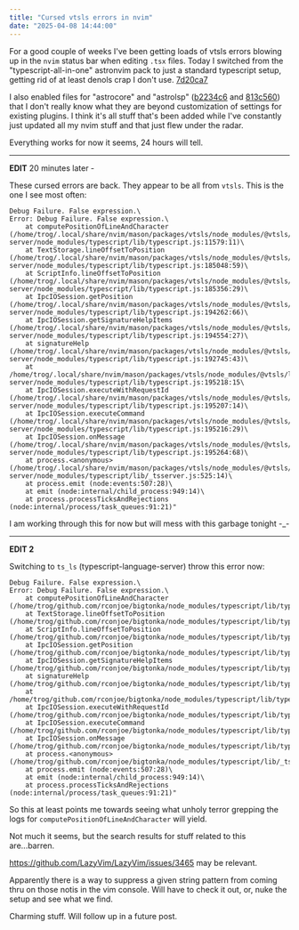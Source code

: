 ```yaml
---
title: "Cursed vtsls errors in nvim"
date: "2025-04-08 14:44:00"
---
```


For a good couple of weeks I've been getting loads of vtsls errors blowing up in the `nvim` status bar when editing `.tsx` files. Today I switched from the "typescript-all-in-one" astronvim pack to just a standard typescript setup, getting rid of at least denols crap I don't use. [7d20ca7](https://github.com/rconjoe/astro/commit/7d20ca732af1be08fa5f7f61b991ceae6d8997c2)

I also enabled files for "astrocore" and "astrolsp" ([b2234c6](https://github.com/rconjoe/astro/commit/b2234c627436b067ae5252e6ae3cf04d5178164f) and [813c560](https://github.com/rconjoe/astro/commit/813c560701038fa4a48903f076b7f0d89e0f8f24)) that I don't really know what they are beyond customization of settings for existing plugins.
I think it's all stuff that's been added while I've constantly just updated all my nvim stuff and that just flew under the radar.

Everything works for now it seems, 24 hours will tell.

---

**EDIT** 20 minutes later -

These cursed errors are back. They appear to be all from `vtsls`. This is the one I see most often:

```
Debug Failure. False expression.\
Error: Debug Failure. False expression.\
    at computePositionOfLineAndCharacter (/home/trog/.local/share/nvim/mason/packages/vtsls/node_modules/@vtsls/language-server/node_modules/typescript/lib/typescript.js:11579:11)\
    at TextStorage.lineOffsetToPosition (/home/trog/.local/share/nvim/mason/packages/vtsls/node_modules/@vtsls/language-server/node_modules/typescript/lib/typescript.js:185048:59)\
    at ScriptInfo.lineOffsetToPosition (/home/trog/.local/share/nvim/mason/packages/vtsls/node_modules/@vtsls/language-server/node_modules/typescript/lib/typescript.js:185356:29)\
    at IpcIOSession.getPosition (/home/trog/.local/share/nvim/mason/packages/vtsls/node_modules/@vtsls/language-server/node_modules/typescript/lib/typescript.js:194262:66)\
    at IpcIOSession.getSignatureHelpItems (/home/trog/.local/share/nvim/mason/packages/vtsls/node_modules/@vtsls/language-server/node_modules/typescript/lib/typescript.js:194554:27)\
    at signatureHelp (/home/trog/.local/share/nvim/mason/packages/vtsls/node_modules/@vtsls/language-server/node_modules/typescript/lib/typescript.js:192745:43)\
    at /home/trog/.local/share/nvim/mason/packages/vtsls/node_modules/@vtsls/language-server/node_modules/typescript/lib/typescript.js:195218:15\
    at IpcIOSession.executeWithRequestId (/home/trog/.local/share/nvim/mason/packages/vtsls/node_modules/@vtsls/language-server/node_modules/typescript/lib/typescript.js:195207:14)\
    at IpcIOSession.executeCommand (/home/trog/.local/share/nvim/mason/packages/vtsls/node_modules/@vtsls/language-server/node_modules/typescript/lib/typescript.js:195216:29)\
    at IpcIOSession.onMessage (/home/trog/.local/share/nvim/mason/packages/vtsls/node_modules/@vtsls/language-server/node_modules/typescript/lib/typescript.js:195264:68)\
    at process.<anonymous> (/home/trog/.local/share/nvim/mason/packages/vtsls/node_modules/@vtsls/language-server/node_modules/typescript/lib/_tsserver.js:525:14)\
    at process.emit (node:events:507:28)\
    at emit (node:internal/child_process:949:14)\
    at process.processTicksAndRejections (node:internal/process/task_queues:91:21)"
```

I am working through this for now but will mess with this garbage tonight -\_-

---

**EDIT 2**

Switching to `ts_ls` (typescript-language-server) throw this error now:

```
Debug Failure. False expression.\
Error: Debug Failure. False expression.\
    at computePositionOfLineAndCharacter (/home/trog/github.com/rconjoe/bigtonka/node_modules/typescript/lib/typescript.js:11676:11)\
    at TextStorage.lineOffsetToPosition (/home/trog/github.com/rconjoe/bigtonka/node_modules/typescript/lib/typescript.js:185507:59)\
    at ScriptInfo.lineOffsetToPosition (/home/trog/github.com/rconjoe/bigtonka/node_modules/typescript/lib/typescript.js:185815:29)\
    at IpcIOSession.getPosition (/home/trog/github.com/rconjoe/bigtonka/node_modules/typescript/lib/typescript.js:194721:66)\
    at IpcIOSession.getSignatureHelpItems (/home/trog/github.com/rconjoe/bigtonka/node_modules/typescript/lib/typescript.js:195013:27)\
    at signatureHelp (/home/trog/github.com/rconjoe/bigtonka/node_modules/typescript/lib/typescript.js:193204:43)\
    at /home/trog/github.com/rconjoe/bigtonka/node_modules/typescript/lib/typescript.js:195676:15\
    at IpcIOSession.executeWithRequestId (/home/trog/github.com/rconjoe/bigtonka/node_modules/typescript/lib/typescript.js:195665:14)\
    at IpcIOSession.executeCommand (/home/trog/github.com/rconjoe/bigtonka/node_modules/typescript/lib/typescript.js:195674:29)\
    at IpcIOSession.onMessage (/home/trog/github.com/rconjoe/bigtonka/node_modules/typescript/lib/typescript.js:195722:68)\
    at process.<anonymous> (/home/trog/github.com/rconjoe/bigtonka/node_modules/typescript/lib/_tsserver.js:519:14)\
    at process.emit (node:events:507:28)\
    at emit (node:internal/child_process:949:14)\
    at process.processTicksAndRejections (node:internal/process/task_queues:91:21)"
```

So this at least points me towards seeing what unholy terror grepping the logs for `computePositionOfLineAndCharacter` will yield.

Not much it seems, but the search results for stuff related to this are...barren.

https://github.com/LazyVim/LazyVim/issues/3465 may be relevant.

Apparently there is a way to suppress a given string pattern from coming thru on those notis in the vim console. Will have to check it out, or, nuke the setup and see what we find.

Charming stuff. Will follow up in a future post.
